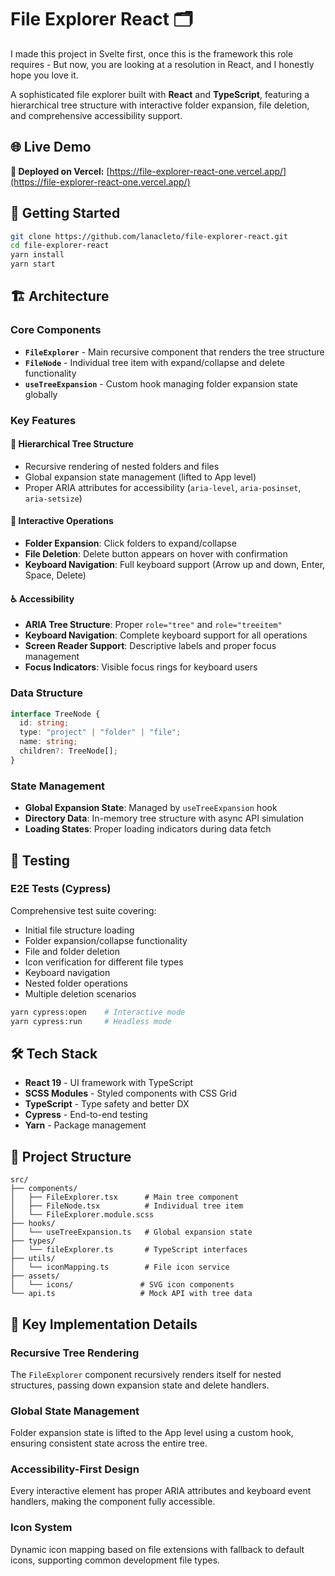 # File Explorer React 🗂️

I made this project in Svelte first, once this is the framework this role requires - But now, you are looking at a resolution in React, and I honestly hope you love it.

A sophisticated file explorer built with **React** and **TypeScript**, featuring a hierarchical tree structure with interactive folder expansion, file deletion, and comprehensive accessibility support.

## 🌐 Live Demo

**🚀 Deployed on Vercel:** [https://file-explorer-react-one.vercel.app/](https://file-explorer-react-one.vercel.app/)

## 🚀 Getting Started

```bash
git clone https://github.com/lanacleto/file-explorer-react.git
cd file-explorer-react
yarn install
yarn start
```

## 🏗️ Architecture

### Core Components

- **`FileExplorer`** - Main recursive component that renders the tree structure
- **`FileNode`** - Individual tree item with expand/collapse and delete functionality
- **`useTreeExpansion`** - Custom hook managing folder expansion state globally

### Key Features

#### 🌳 **Hierarchical Tree Structure**
- Recursive rendering of nested folders and files
- Global expansion state management (lifted to App level)
- Proper ARIA attributes for accessibility (`aria-level`, `aria-posinset`, `aria-setsize`)

#### 🎯 **Interactive Operations**
- **Folder Expansion**: Click folders to expand/collapse
- **File Deletion**: Delete button appears on hover with confirmation
- **Keyboard Navigation**: Full keyboard support (Arrow up and down, Enter, Space, Delete)

#### ♿ **Accessibility**
- **ARIA Tree Structure**: Proper `role="tree"` and `role="treeitem"`
- **Keyboard Navigation**: Complete keyboard support for all operations
- **Screen Reader Support**: Descriptive labels and proper focus management
- **Focus Indicators**: Visible focus rings for keyboard users

### Data Structure

```typescript
interface TreeNode {
  id: string;
  type: "project" | "folder" | "file";
  name: string;
  children?: TreeNode[];
}
```

### State Management

- **Global Expansion State**: Managed by `useTreeExpansion` hook
- **Directory Data**: In-memory tree structure with async API simulation
- **Loading States**: Proper loading indicators during data fetch

## 🧪 Testing

### E2E Tests (Cypress)
Comprehensive test suite covering:
- Initial file structure loading
- Folder expansion/collapse functionality
- File and folder deletion
- Icon verification for different file types
- Keyboard navigation
- Nested folder operations
- Multiple deletion scenarios

```bash
yarn cypress:open    # Interactive mode
yarn cypress:run     # Headless mode
```

## 🛠️ Tech Stack

- **React 19** - UI framework with TypeScript
- **SCSS Modules** - Styled components with CSS Grid
- **TypeScript** - Type safety and better DX
- **Cypress** - End-to-end testing
- **Yarn** - Package management

## 📁 Project Structure

```
src/
├── components/
│   ├── FileExplorer.tsx      # Main tree component
│   ├── FileNode.tsx          # Individual tree item
│   └── FileExplorer.module.scss
├── hooks/
│   └── useTreeExpansion.ts   # Global expansion state
├── types/
│   └── fileExplorer.ts       # TypeScript interfaces
├── utils/
│   └── iconMapping.ts        # File icon service
├── assets/
│   └── icons/               # SVG icon components
└── api.ts                   # Mock API with tree data
```

## 🎯 Key Implementation Details

### Recursive Tree Rendering
The `FileExplorer` component recursively renders itself for nested structures, passing down expansion state and delete handlers.

### Global State Management
Folder expansion state is lifted to the App level using a custom hook, ensuring consistent state across the entire tree.

### Accessibility-First Design
Every interactive element has proper ARIA attributes and keyboard event handlers, making the component fully accessible.

### Icon System
Dynamic icon mapping based on file extensions with fallback to default icons, supporting common development file types.
